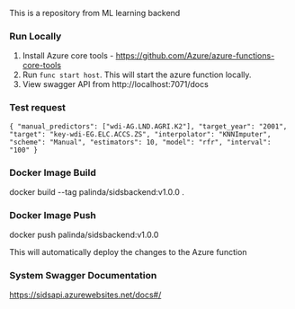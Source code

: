 This is a repository from ML learning backend

### Run Locally
1. Install Azure core tools - https://github.com/Azure/azure-functions-core-tools
2. Run `func start host`. This will start the azure function locally.
3. View swagger API from http://localhost:7071/docs

### Test request
`
{
  "manual_predictors": ["wdi-AG.LND.AGRI.K2"],
  "target_year": "2001",
  "target": "key-wdi-EG.ELC.ACCS.ZS",
  "interpolator": "KNNImputer",
  "scheme": "Manual",
  "estimators": 10,
  "model": "rfr",
  "interval": "100"
}
`

### Docker Image Build
docker build --tag palinda/sidsbackend:v1.0.0 .      

### Docker Image Push
docker push palinda/sidsbackend:v1.0.0

This will automatically deploy the changes to the Azure function

### System Swagger Documentation
https://sidsapi.azurewebsites.net/docs#/